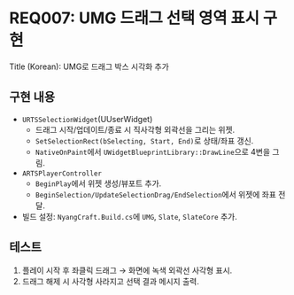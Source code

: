 # REQ007: UMG 드래그 선택 영역 표시 구현

Title (Korean): UMG로 드래그 박스 시각화 추가

## 구현 내용
- `URTSSelectionWidget`(UUserWidget)
  - 드래그 시작/업데이트/종료 시 직사각형 외곽선을 그리는 위젯.
  - `SetSelectionRect(bSelecting, Start, End)`로 상태/좌표 갱신.
  - `NativeOnPaint`에서 `UWidgetBlueprintLibrary::DrawLine`으로 4변을 그림.
- `ARTSPlayerController`
  - `BeginPlay`에서 위젯 생성/뷰포트 추가.
  - `BeginSelection/UpdateSelectionDrag/EndSelection`에서 위젯에 좌표 전달.
- 빌드 설정: `NyangCraft.Build.cs`에 `UMG`, `Slate`, `SlateCore` 추가.

## 테스트
1) 플레이 시작 후 좌클릭 드래그 → 화면에 녹색 외곽선 사각형 표시.
2) 드래그 해제 시 사각형 사라지고 선택 결과 메시지 출력.

